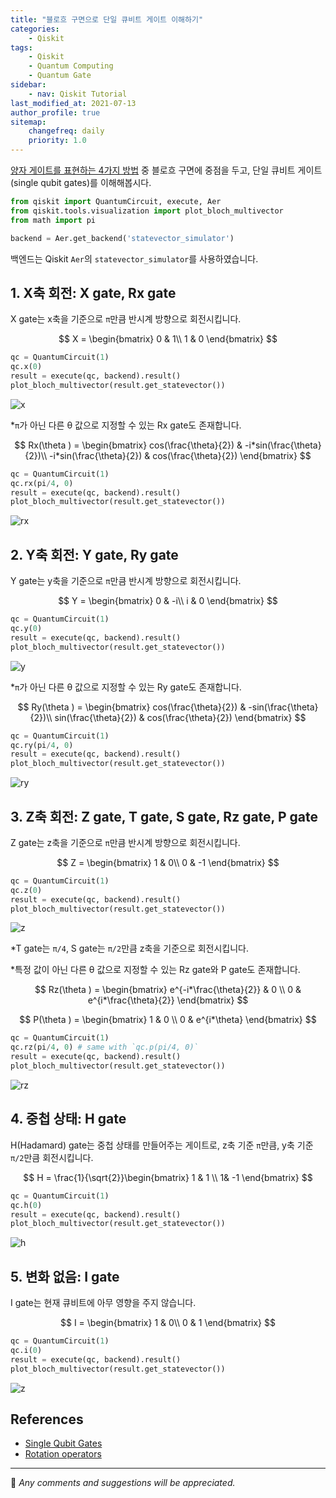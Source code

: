 ```yaml
---
title: "블로흐 구면으로 단일 큐비트 게이트 이해하기"
categories:
    - Qiskit
tags:
    - Qiskit
    - Quantum Computing
    - Quantum Gate
sidebar:
    - nav: Qiskit Tutorial
last_modified_at: 2021-07-13
author_profile: true
sitemap:
    changefreq: daily
    priority: 1.0
---
```


[양자 게이트를 표현하는 4가지 방법](https://tula3and.github.io/qiskit/qiskit-01-kor/) 중 블로흐 구면에 중점을 두고, 단일 큐비트 게이트(single qubit gates)를 이해해봅시다.

```python
from qiskit import QuantumCircuit, execute, Aer
from qiskit.tools.visualization import plot_bloch_multivector
from math import pi

backend = Aer.get_backend('statevector_simulator')
```

백엔드는 Qiskit `Aer`의 `statevector_simulator`를 사용하였습니다.

## 1. X축 회전: X gate, Rx gate

X gate는 x축을 기준으로 `π`만큼 반시계 방향으로 회전시킵니다.

$$
X = \begin{bmatrix}
0 & 1\\
1 & 0
\end{bmatrix}
$$

```python
qc = QuantumCircuit(1)
qc.x(0)
result = execute(qc, backend).result()
plot_bloch_multivector(result.get_statevector())
```

![x](https://user-images.githubusercontent.com/62553200/125445676-0d502818-1341-482c-9291-a38d652469be.png)

\*`π`가 아닌 다른 θ 값으로 지정할 수 있는 Rx gate도 존재합니다.

$$
Rx(\theta ) = \begin{bmatrix}
cos(\frac{\theta}{2}) & -i*sin(\frac{\theta}{2})\\
-i*sin(\frac{\theta}{2}) & cos(\frac{\theta}{2})
\end{bmatrix}
$$

```python
qc = QuantumCircuit(1)
qc.rx(pi/4, 0)
result = execute(qc, backend).result()
plot_bloch_multivector(result.get_statevector())
```

![rx](https://user-images.githubusercontent.com/62553200/125447491-07fe5e1b-5373-4691-a71e-0a0f85d4018a.png)

## 2. Y축 회전: Y gate, Ry gate

Y gate는 y축을 기준으로 `π`만큼 반시계 방향으로 회전시킵니다.

$$
Y = \begin{bmatrix}
0 & -i\\
i & 0
\end{bmatrix}
$$

```python
qc = QuantumCircuit(1)
qc.y(0)
result = execute(qc, backend).result()
plot_bloch_multivector(result.get_statevector())
```

![y](https://user-images.githubusercontent.com/62553200/125445676-0d502818-1341-482c-9291-a38d652469be.png)

\*`π`가 아닌 다른 θ 값으로 지정할 수 있는 Ry gate도 존재합니다.

$$
Ry(\theta ) = \begin{bmatrix}
cos(\frac{\theta}{2}) & -sin(\frac{\theta}{2})\\
sin(\frac{\theta}{2}) & cos(\frac{\theta}{2})
\end{bmatrix}
$$

```python
qc = QuantumCircuit(1)
qc.ry(pi/4, 0)
result = execute(qc, backend).result()
plot_bloch_multivector(result.get_statevector())
```

![ry](https://user-images.githubusercontent.com/62553200/125448090-abb98e7b-f5d8-4a55-b241-d5bb8d41f136.png)

## 3. Z축 회전: Z gate, T gate, S gate, Rz gate, P gate

Z gate는 z축을 기준으로 `π`만큼 반시계 방향으로 회전시킵니다.

$$
Z = \begin{bmatrix}
1 & 0\\
0 & -1
\end{bmatrix}
$$

```python
qc = QuantumCircuit(1)
qc.z(0)
result = execute(qc, backend).result()
plot_bloch_multivector(result.get_statevector())
```

![z](https://user-images.githubusercontent.com/62553200/125448347-e2fde5b8-6b0c-4421-822c-82f58bce8a66.png)

\*T gate는 `π/4`, S gate는 `π/2`만큼 z축을 기준으로 회전시킵니다.<br/>

\*특정 값이 아닌 다른 θ 값으로 지정할 수 있는 Rz gate와 P gate도 존재합니다.

$$
Rz(\theta ) = \begin{bmatrix}
e^{-i*\frac{\theta}{2}} &  0 \\
0 & e^{i*\frac{\theta}{2}}
\end{bmatrix}
$$

$$
P(\theta ) = \begin{bmatrix}
1 &  0 \\
0 & e^{i*\theta}
\end{bmatrix}
$$

```python
qc = QuantumCircuit(1)
qc.rz(pi/4, 0) # same with `qc.p(pi/4, 0)`
result = execute(qc, backend).result()
plot_bloch_multivector(result.get_statevector())
```

![rz](https://user-images.githubusercontent.com/62553200/125448347-e2fde5b8-6b0c-4421-822c-82f58bce8a66.png)

## 4. 중첩 상태: H gate

H(Hadamard) gate는 중첩 상태를 만들어주는 게이트로, z축 기준 `π`만큼, y축 기준 `π/2`만큼 회전시킵니다.

$$
H = \frac{1}{\sqrt{2}}\begin{bmatrix}
1 &  1 \\
1& -1
\end{bmatrix}
$$

```python
qc = QuantumCircuit(1)
qc.h(0)
result = execute(qc, backend).result()
plot_bloch_multivector(result.get_statevector())
```

![h](https://user-images.githubusercontent.com/62553200/125452310-79a932b4-8e07-4ec1-bc3d-fffc7c4d97e7.png)

## 5. 변화 없음: I gate

I gate는 현재 큐비트에 아무 영향을 주지 않습니다.

$$
I = \begin{bmatrix}
1 & 0\\
0 & 1
\end{bmatrix}
$$

```python
qc = QuantumCircuit(1)
qc.i(0)
result = execute(qc, backend).result()
plot_bloch_multivector(result.get_statevector())
```

![z](https://user-images.githubusercontent.com/62553200/125448347-e2fde5b8-6b0c-4421-822c-82f58bce8a66.png)

## References

-   [Single Qubit Gates](https://qiskit.org/textbook/ch-states/single-qubit-gates.html)
-   [Rotation operators](https://www.quantum-inspire.com/kbase/rotation-operators/)

---

💬 _Any comments and suggestions will be appreciated._

